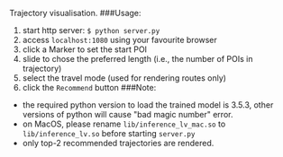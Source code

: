 Trajectory visualisation.
###Usage:
 1. start http server: `$ python server.py`
 1. access `localhost:1080` using your favourite browser
 1. click a Marker to set the start POI
 1. slide to chose the preferred length (i.e., the number of POIs in trajectory)
 1. select the travel mode (used for rendering routes only)
 1. click the `Recommend` button
###Note:
 - the required python version to load the trained model is 3.5.3, other versions of python will cause "bad magic number" error.
 - on MacOS, please rename `lib/inference_lv_mac.so` to `lib/inference_lv.so` before starting `server.py`
 - only top-2 recommended trajectories are rendered.
